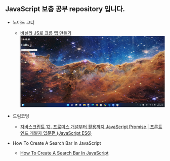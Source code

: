 ## JavaScript 보충 공부 repository 입니다.

- 노마드 코더

  - [바닐라 JS로 크롬 앱 만들기](https://nomadcoders.co/javascript-for-beginners)  
    ![img](./Application/img/cssNotYet.png)

- 드림코딩

  - [자바스크립트 12. 프로미스 개념부터 활용까지 JavaScript Promise | 프론트엔드 개발자 입문편 (JavaScript ES6)](https://www.youtube.com/watch?v=JB_yU6Oe2eE)

- How To Create A Search Bar In JavaScript
  - [How To Create A Search Bar In JavaScript](https://www.youtube.com/watch?v=TlP5WIxVirU)
